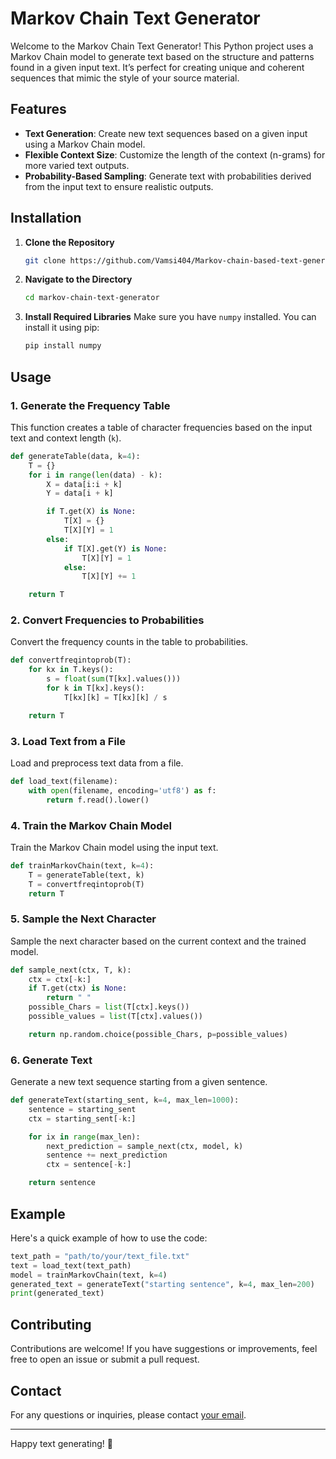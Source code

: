 # Markov Chain Text Generator

Welcome to the Markov Chain Text Generator! This Python project uses a Markov Chain model to generate text based on the structure and patterns found in a given input text. It’s perfect for creating unique and coherent sequences that mimic the style of your source material.

## Features

- **Text Generation**: Create new text sequences based on a given input using a Markov Chain model.
- **Flexible Context Size**: Customize the length of the context (n-grams) for more varied text outputs.
- **Probability-Based Sampling**: Generate text with probabilities derived from the input text to ensure realistic outputs.

## Installation

1. **Clone the Repository**
   ```bash
   git clone https://github.com/Vamsi404/Markov-chain-based-text-generator
   ```
2. **Navigate to the Directory**
   ```bash
   cd markov-chain-text-generator
   ```
3. **Install Required Libraries**
   Make sure you have `numpy` installed. You can install it using pip:
   ```bash
   pip install numpy
   ```

## Usage

### 1. Generate the Frequency Table

This function creates a table of character frequencies based on the input text and context length (`k`).

```python
def generateTable(data, k=4):
    T = {}
    for i in range(len(data) - k):
        X = data[i:i + k]
        Y = data[i + k]

        if T.get(X) is None:
            T[X] = {}
            T[X][Y] = 1
        else:
            if T[X].get(Y) is None:
                T[X][Y] = 1
            else:
                T[X][Y] += 1

    return T
```

### 2. Convert Frequencies to Probabilities

Convert the frequency counts in the table to probabilities.

```python
def convertfreqintoprob(T):
    for kx in T.keys():
        s = float(sum(T[kx].values()))
        for k in T[kx].keys():
            T[kx][k] = T[kx][k] / s

    return T
```

### 3. Load Text from a File

Load and preprocess text data from a file.

```python
def load_text(filename):
    with open(filename, encoding='utf8') as f:
        return f.read().lower()
```

### 4. Train the Markov Chain Model

Train the Markov Chain model using the input text.

```python
def trainMarkovChain(text, k=4):
    T = generateTable(text, k)
    T = convertfreqintoprob(T)
    return T
```

### 5. Sample the Next Character

Sample the next character based on the current context and the trained model.

```python
def sample_next(ctx, T, k):
    ctx = ctx[-k:]
    if T.get(ctx) is None:
        return " "
    possible_Chars = list(T[ctx].keys())
    possible_values = list(T[ctx].values())

    return np.random.choice(possible_Chars, p=possible_values)
```

### 6. Generate Text

Generate a new text sequence starting from a given sentence.

```python
def generateText(starting_sent, k=4, max_len=1000):
    sentence = starting_sent
    ctx = starting_sent[-k:]

    for ix in range(max_len):
        next_prediction = sample_next(ctx, model, k)
        sentence += next_prediction
        ctx = sentence[-k:]

    return sentence
```

## Example

Here's a quick example of how to use the code:

```python
text_path = "path/to/your/text_file.txt"
text = load_text(text_path)
model = trainMarkovChain(text, k=4)
generated_text = generateText("starting sentence", k=4, max_len=200)
print(generated_text)
```

## Contributing

Contributions are welcome! If you have suggestions or improvements, feel free to open an issue or submit a pull request.

## Contact

For any questions or inquiries, please contact [your email](mandavamsi302001@gmail.com).

---

Happy text generating! 🎉
